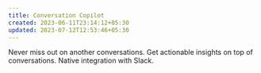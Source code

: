 ```yaml
---
title: Conversation Copilot
created: 2023-06-11T23:14:12+05:30
updated: 2023-07-12T12:53:46+05:30
---
```


Never miss out on another conversations.
Get actionable insights on top of conversations.
Native integration with Slack.